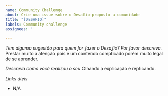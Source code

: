 ```yaml
---
name: Community Challenge
about: Crie uma issue sobre o Desafio proposto a comunidade
title: "[DESAFIO]"
labels: Community challenge
assignees: ''

---
```


*Tem alguma sugestão para quem for fazer o Desafio? Por favor descreva.*
Prestar muito a atenção pois é um conteúdo complicado porém muito legal de se aprender.

*Descreva como você realizou o seu*
Olhando a explicação e replicando.

*Links úteis*
- N/A
